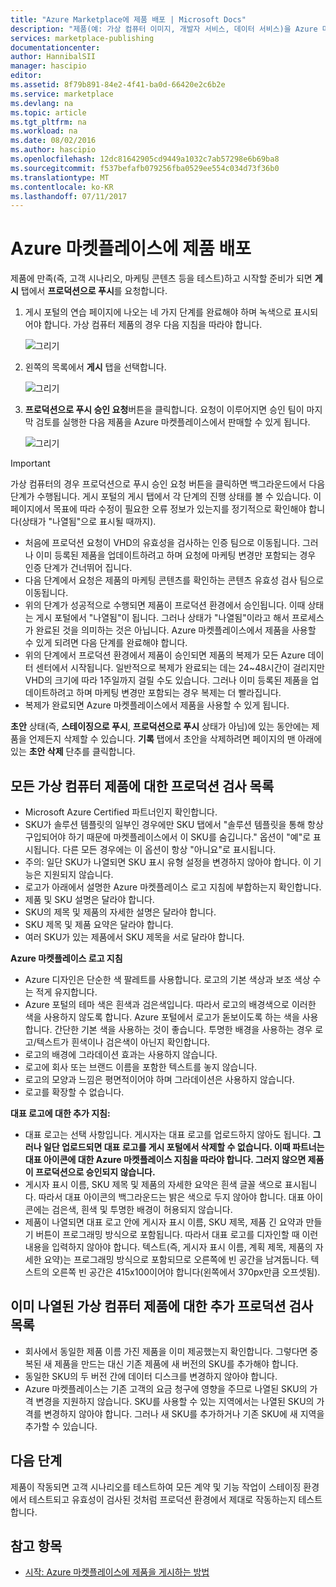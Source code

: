```yaml
---
title: "Azure Marketplace에 제품 배포 | Microsoft Docs"
description: "제품(예: 가상 컴퓨터 이미지, 개발자 서비스, 데이터 서비스)을 Azure 마켓플레이스에 배포하기 위한 지침을 알아보고 연습합니다."
services: marketplace-publishing
documentationcenter: 
author: HannibalSII
manager: hascipio
editor: 
ms.assetid: 8f79b891-84e2-4f41-ba0d-66420e2c6b2e
ms.service: marketplace
ms.devlang: na
ms.topic: article
ms.tgt_pltfrm: na
ms.workload: na
ms.date: 08/02/2016
ms.author: hascipio
ms.openlocfilehash: 12dc81642905cd9449a1032c7ab57298e6b69ba8
ms.sourcegitcommit: f537befafb079256fba0529ee554c034d73f36b0
ms.translationtype: MT
ms.contentlocale: ko-KR
ms.lasthandoff: 07/11/2017
---
```

# <a name="deploy-your-offer-to-the-azure-marketplace"></a>Azure 마켓플레이스에 제품 배포
제품에 만족(즉, 고객 시나리오, 마케팅 콘텐츠 등을 테스트)하고 시작할 준비가 되면 **게시** 탭에서 **프로덕션으로 푸시**를 요청합니다.  

1. 게시 포털의 연습 페이지에 나오는 네 가지 단계를 완료해야 하며 녹색으로 표시되어야 합니다. 가상 컴퓨터 제품의 경우 다음 지침을 따라야 합니다.
   
    ![그리기][img-pubportal-walkthru-checked]
2. 왼쪽의 목록에서 **게시** 탭을 선택합니다.
   
    ![그리기][img-pubportal-menu-publish]
3. **프로덕션으로 푸시 승인 요청**버튼을 클릭합니다. 요청이 이루어지면 승인 팀이 마지막 검토를 실행한 다음 제품을 Azure 마켓플레이스에서 판매할 수 있게 됩니다.
   
    ![그리기][img-pubportal-publish-pushproduction]

> [!IMPORTANT]
> 가상 컴퓨터의 경우 프로덕션으로 푸시 승인 요청 버튼을 클릭하면 백그라운드에서 다음 단계가 수행됩니다. 게시 포털의 게시 탭에서 각 단계의 진행 상태를 볼 수 있습니다. 이 페이지에서 목표에 따라 수정이 필요한 오류 정보가 있는지를 정기적으로 확인해야 합니다(상태가 "나열됨"으로 표시될 때까지).
> 
> * 처음에 프로덕션 요청이 VHD의 유효성을 검사하는 인증 팀으로 이동됩니다. 그러나 이미 등록된 제품을 업데이트하려고 하며 요청에 마케팅 변경만 포함되는 경우 인증 단계가 건너뛰어 집니다.
> * 다음 단계에서 요청은 제품의 마케팅 콘텐츠를 확인하는 콘텐츠 유효성 검사 팀으로 이동됩니다.
> * 위의 단계가 성공적으로 수행되면 제품이 프로덕션 환경에서 승인됩니다. 이때 상태는 게시 포털에서 "나열됨"이 됩니다. 그러나 상태가 "나열됨"이라고 해서 프로세스가 완료된 것을 의미하는 것은 아닙니다. Azure 마켓플레이스에서 제품을 사용할 수 있게 되려면 다음 단계를 완료해야 합니다.
> * 위의 단계에서 프로덕션 환경에서 제품이 승인되면 제품의 복제가 모든 Azure 데이터 센터에서 시작됩니다. 일반적으로 복제가 완료되는 데는 24~48시간이 걸리지만 VHD의 크기에 따라 1주일까지 걸릴 수도 있습니다. 그러나 이미 등록된 제품을 업데이트하려고 하며 마케팅 변경만 포함되는 경우 복제는 더 빨라집니다.
> * 복제가 완료되면 Azure 마켓플레이스에서 제품을 사용할 수 있게 됩니다.
> 
> **초안** 상태(즉, **스테이징으로 푸시**, **프로덕션으로 푸시** 상태가 아님)에 있는 동안에는 제품을 언제든지 삭제할 수 있습니다. **기록** 탭에서 초안을 삭제하려면 페이지의 맨 아래에 있는 **초안 삭제** 단추를 클릭합니다.
> 
> 

## <a name="production-checklist-for-all-virtual-machine-offers"></a>모든 가상 컴퓨터 제품에 대한 프로덕션 검사 목록
* Microsoft Azure Certified 파트너인지 확인합니다.
* SKU가 솔루션 템플릿의 일부인 경우에만 SKU 탭에서 "솔루션 템플릿을 통해 항상 구입되어야 하기 때문에 마켓플레이스에서 이 SKU를 숨깁니다." 옵션이 "예"로 표시됩니다. 다른 모든 경우에는 이 옵션이 항상 "아니요"로 표시됩니다.
* 주의: 일단 SKU가 나열되면 SKU 표시 유형 설정을 변경하지 않아야 합니다. 이 기능은 지원되지 않습니다.
* 로고가 아래에서 설명한 Azure 마켓플레이스 로고 지침에 부합하는지 확인합니다.
* 제품 및 SKU 설명은 달라야 합니다.
* SKU의 제목 및 제품의 자세한 설명은 달라야 합니다.
* SKU 제목 및 제품 요약은 달라야 합니다.
* 여러 SKU가 있는 제품에서 SKU 제목을 서로 달라야 합니다.

**Azure 마켓플레이스 로고 지침**

* Azure 디자인은 단순한 색 팔레트를 사용합니다. 로고의 기본 색상과 보조 색상 수는 적게 유지합니다.
* Azure 포털의 테마 색은 흰색과 검은색입니다. 따라서 로고의 배경색으로 이러한 색을 사용하지 않도록 합니다. Azure 포털에서 로고가 돋보이도록 하는 색을 사용합니다. 간단한 기본 색을 사용하는 것이 좋습니다. 투명한 배경을 사용하는 경우 로고/텍스트가 흰색이나 검은색이 아닌지 확인합니다.
* 로고의 배경에 그라데이션 효과는 사용하지 않습니다.
* 로고에 회사 또는 브랜드 이름을 포함한 텍스트를 놓지 않습니다.
* 로고의 모양과 느낌은 평면적이어야 하며 그라데이션은 사용하지 않습니다.
* 로고를 확장할 수 없습니다.

**대표 로고에 대한 추가 지침:**

* 대표 로고는 선택 사항입니다. 게시자는 대표 로고를 업로드하지 않아도 됩니다. **그러나 일단 업로드되면 대표 로고를 게시 포털에서 삭제할 수 없습니다. 이때 파트너는 대표 아이콘에 대한 Azure 마켓플레이스 지침을 따라야 합니다. 그러지 않으면 제품이 프로덕션으로 승인되지 않습니다.**
* 게시자 표시 이름, SKU 제목 및 제품의 자세한 요약은 흰색 글꼴 색으로 표시됩니다. 따라서 대표 아이콘의 백그라운드는 밝은 색으로 두지 않아야 합니다. 대표 아이콘에는 검은색, 흰색 및 투명한 배경이 허용되지 않습니다.
* 제품이 나열되면 대표 로고 안에 게시자 표시 이름, SKU 제목, 제품 긴 요약과 만들기 버튼이 프로그래밍 방식으로 포함됩니다. 따라서 대표 로고를 디자인할 때 이런 내용을 입력하지 않아야 합니다. 텍스트(즉, 게시자 표시 이름, 계획 제목, 제품의 자세한 요약)는 프로그래밍 방식으로 포함되므로 오른쪽에 빈 공간을 남겨둡니다. 텍스트의 오른쪽 빈 공간은 415x100이어야 합니다(왼쪽에서 370px만큼 오프셋됨).

## <a name="additional-production-checklist-for-already-listed-virtual-machine-offers"></a>이미 나열된 가상 컴퓨터 제품에 대한 추가 프로덕션 검사 목록
* 회사에서 동일한 제품 이름 가진 제품을 이미 제공했는지 확인합니다. 그렇다면 중복된 새 제품을 만드는 대신 기존 제품에 새 버전의 SKU를 추가해야 합니다.
* 동일한 SKU의 두 버전 간에 데이터 디스크를 변경하지 않아야 합니다.
* Azure 마켓플레이스는 기존 고객의 요금 청구에 영향을 주므로 나열된 SKU의 가격 변경을 지원하지 않습니다. SKU를 사용할 수 있는 지역에서는 나열된 SKU의 가격를 변경하지 않아야 합니다. 그러나 새 SKU를 추가하거나 기존 SKU에 새 지역을 추가할 수 있습니다.

## <a name="next-steps"></a>다음 단계
제품이 작동되면 고객 시나리오를 테스트하여 모든 계약 및 기능 작업이 스테이징 환경에서 테스트되고 유효성이 검사된 것처럼 프로덕션 환경에서 제대로 작동하는지 테스트합니다.

## <a name="see-also"></a>참고 항목
* [시작: Azure 마켓플레이스에 제품을 게시하는 방법](marketplace-publishing-getting-started.md)

[img-pubportal-walkthru-checked]:media/marketplace-publishing-push-to-production/pubportal-walkthru-checked.png
[img-pubportal-menu-publish]:media/marketplace-publishing-push-to-production/pubportal-menu-publish.png
[img-pubportal-publish-pushproduction]:media/marketplace-publishing-push-to-production/pubportal-publish-pushproduction.png
